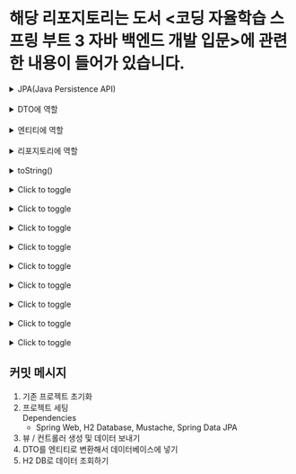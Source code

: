 # 해당 리포지토리는 도서 <코딩 자율학습 스프링 부트 3 자바 백엔드 개발 입문>에 관련한 내용이 들어가 있습니다.   

<details>
  <summary>JPA(Java Persistence API)</summary>
  자바 언어로 DB에 명령을 내리는 도구로, 데이터를 객체 지향적으로 관리할 수 있게 해 줍니다.
</details>
<br>
<details>
  <summary>DTO에 역할</summary>
form 태그에 실어 보낸 데이터는 서버의 컨트롤러가 객체에 담아 받습니다. 이 객체를 DTO(Data Transfer Object)라고 합니다. DTO로 받은 데이터는 최종적으로 데이터베이스(DB, Database)에 저장됩니다.
</details>   
<br>
<details>
  <summary>엔티티에 역할</summary>
  자바 객체를 DB가 이해할 수 있게 만든 것으로, 이를 기반으로 테이블이 만들어집니다.
</details>
<br>
<details>
  <summary>리포지토리에 역할</summary>
  엔티티가 DB 속 테이블에 저장 및 관리될 수 있게 하는 인터페이스입니다.
</details>
<br>
<details>
  <summary>toString()</summary>
  데이터를 잘 받았는지 확인
</details>
<br>

<details>
  <summary>Click to toggle</summary>
  This is the content that can be toggled. It will appear or disappear when you click on "Click to toggle".
</details>
<br>
<details>
  <summary>Click to toggle</summary>
  This is the content that can be toggled. It will appear or disappear when you click on "Click to toggle".
</details>
<br>
<details>
  <summary>Click to toggle</summary>
  This is the content that can be toggled. It will appear or disappear when you click on "Click to toggle".
</details>
<br>
<details>
  <summary>Click to toggle</summary>
  This is the content that can be toggled. It will appear or disappear when you click on "Click to toggle".
</details>
<br>
<details>
  <summary>Click to toggle</summary>
  This is the content that can be toggled. It will appear or disappear when you click on "Click to toggle".
</details>
<br>
<details>
  <summary>Click to toggle</summary>
  This is the content that can be toggled. It will appear or disappear when you click on "Click to toggle".
</details>
<br>
<details>
  <summary>Click to toggle</summary>
  This is the content that can be toggled. It will appear or disappear when you click on "Click to toggle".
</details>
<br>
<details>
  <summary>Click to toggle</summary>
  This is the content that can be toggled. It will appear or disappear when you click on "Click to toggle".
</details>
<br>
<details>
  <summary>Click to toggle</summary>
  This is the content that can be toggled. It will appear or disappear when you click on "Click to toggle".
</details>



## 커밋 메시지
1. 기존 프로젝트 초기화
2. 프로젝트 세팅   
   Dependencies
    - Spring Web, H2 Database, Mustache, Spring Data JPA
3. 뷰 / 컨트롤러 생성 및 데이터 보내기
4. DTO를 엔티티로 변환해서 데이터베이스에 넣기
5. H2 DB로 데이터 조회하기

